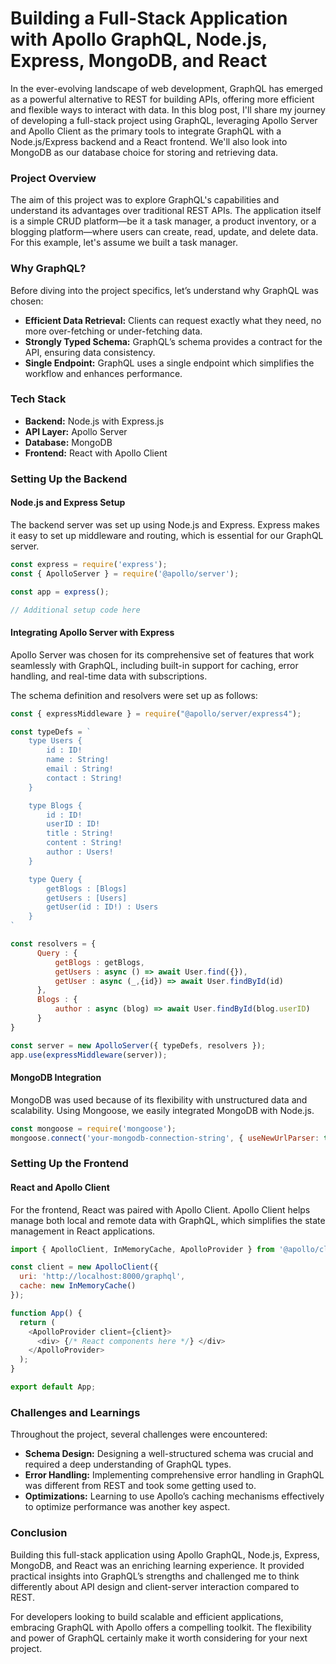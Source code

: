 # Building a Full-Stack Application with Apollo GraphQL, Node.js, Express, MongoDB, and React

In the ever-evolving landscape of web development, GraphQL has emerged as a powerful alternative to REST for building APIs, offering more efficient and flexible ways to interact with data. In this blog post, I'll share my journey of developing a full-stack project using GraphQL, leveraging Apollo Server and Apollo Client as the primary tools to integrate GraphQL with a Node.js/Express backend and a React frontend. We'll also look into MongoDB as our database choice for storing and retrieving data.

### Project Overview

The aim of this project was to explore GraphQL's capabilities and understand its advantages over traditional REST APIs. The application itself is a simple CRUD platform—be it a task manager, a product inventory, or a blogging platform—where users can create, read, update, and delete data. For this example, let's assume we built a task manager.

### Why GraphQL?

Before diving into the project specifics, let’s understand why GraphQL was chosen:

- **Efficient Data Retrieval:** Clients can request exactly what they need, no more over-fetching or under-fetching data.
- **Strongly Typed Schema:** GraphQL’s schema provides a contract for the API, ensuring data consistency.
- **Single Endpoint:** GraphQL uses a single endpoint which simplifies the workflow and enhances performance.

### Tech Stack

- **Backend:** Node.js with Express.js
- **API Layer:** Apollo Server
- **Database:** MongoDB
- **Frontend:** React with Apollo Client

### Setting Up the Backend

#### Node.js and Express Setup

The backend server was set up using Node.js and Express. Express makes it easy to set up middleware and routing, which is essential for our GraphQL server.

```javascript
const express = require('express');
const { ApolloServer } = require('@apollo/server');

const app = express();

// Additional setup code here
```

#### Integrating Apollo Server with Express

Apollo Server was chosen for its comprehensive set of features that work seamlessly with GraphQL, including built-in support for caching, error handling, and real-time data with subscriptions.

The schema definition and resolvers were set up as follows:

```javascript
const { expressMiddleware } = require("@apollo/server/express4");

const typeDefs = `
    type Users {
        id : ID!
        name : String!
        email : String!
        contact : String!
    }

    type Blogs {
        id : ID!
        userID : ID!
        title : String!
        content : String!
        author : Users!
    }

    type Query {
        getBlogs : [Blogs]
        getUsers : [Users]
        getUser(id : ID!) : Users
    }
`

const resolvers = {
      Query : {
          getBlogs : getBlogs,
          getUsers : async () => await User.find({}),
          getUser : async (_,{id}) => await User.findById(id)
      },
      Blogs : {
          author : async (blog) => await User.findById(blog.userID)
      }
}

const server = new ApolloServer({ typeDefs, resolvers });
app.use(expressMiddleware(server));
```

#### MongoDB Integration

MongoDB was used because of its flexibility with unstructured data and scalability. Using Mongoose, we easily integrated MongoDB with Node.js.

```javascript
const mongoose = require('mongoose');
mongoose.connect('your-mongodb-connection-string', { useNewUrlParser: true, useUnifiedTopology: true });
```

### Setting Up the Frontend

#### React and Apollo Client

For the frontend, React was paired with Apollo Client. Apollo Client helps manage both local and remote data with GraphQL, which simplifies the state management in React applications.

```javascript
import { ApolloClient, InMemoryCache, ApolloProvider } from '@apollo/client';

const client = new ApolloClient({
  uri: 'http://localhost:8000/graphql',
  cache: new InMemoryCache()
});

function App() {
  return (
    <ApolloProvider client={client}>
      <div> {/* React components here */} </div>
    </ApolloProvider>
  );
}

export default App;
```

### Challenges and Learnings

Throughout the project, several challenges were encountered:

- **Schema Design:** Designing a well-structured schema was crucial and required a deep understanding of GraphQL types.
- **Error Handling:** Implementing comprehensive error handling in GraphQL was different from REST and took some getting used to.
- **Optimizations:** Learning to use Apollo’s caching mechanisms effectively to optimize performance was another key aspect.

### Conclusion

Building this full-stack application using Apollo GraphQL, Node.js, Express, MongoDB, and React was an enriching learning experience. It provided practical insights into GraphQL’s strengths and challenged me to think differently about API design and client-server interaction compared to REST.

For developers looking to build scalable and efficient applications, embracing GraphQL with Apollo offers a compelling toolkit. The flexibility and power of GraphQL certainly make it worth considering for your next project.
